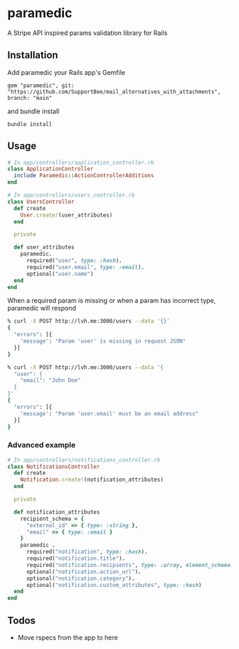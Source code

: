 # paramedic

A Stripe API inspired params validation library for Rails

## Installation

Add paramedic your Rails app's Gemfile

```
gem "paramedic", git: "https://github.com/SupportBee/mail_alternatives_with_attachments", branch: "main"
```

and bundle install

```
bundle install
```

## Usage

```ruby
# In app/controllers/application_controller.rb
class ApplicationController
  include Paramedic::ActionControllerAdditions
end

# In app/controllers/users_controller.rb
class UsersController
  def create
    User.create!(user_attributes)
  end

  private

  def user_attributes
    paramedic.
      required("user", type: :hash).
      required("user.email", type: :email).
      optional("user.name")
  end
end
```

When a required param is missing or when a param has incorrect type, paramedic will respond 

```bash
% curl -X POST http://lvh.me:3000/users --data '{}'
{
  "errors": [{
    'message': "Param 'user' is missing in request JSON"
  }]
}

% curl -X POST http://lvh.me:3000/users --data '{
  "user": {
    "email": "John Doe"
  }
}'
{
  "errors": [{
    'message': "Param 'user.email' must be an email address"
  }]
}
```

### Advanced example

```ruby
# In app/controllers/notifications_controller.rb
class NotificationsController
  def create
    Notification.create!(notification_attributes)
  end

  private

  def notification_attributes
    recipient_schema = {
      "external_id" => { type: :string },
      "email" => { type: :email }
    }
    paramedic .
      required("notification", type: :hash).
      required("notification.title").
      required("notification.recipients", type: :array, element_schema: recipient_schema, max: 1000).
      optional("notification.action_url").
      optional("notification.category").
      optional("notification.custom_attributes", type: :hash)
  end
end
```

## Todos

- Move rspecs from the app to here
